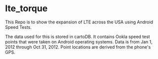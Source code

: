 lte_torque
==========

This Repo is to show the expansion of LTE across the USA using Android Speed Tests.

The data used for this is stored in cartoDB.  It contains Ookla speed test points that were taken on Android operating 
systems.  Data is from Jan 1, 2012 through Oct 31, 2012.  Point locations are derived from the phone's GPS.
